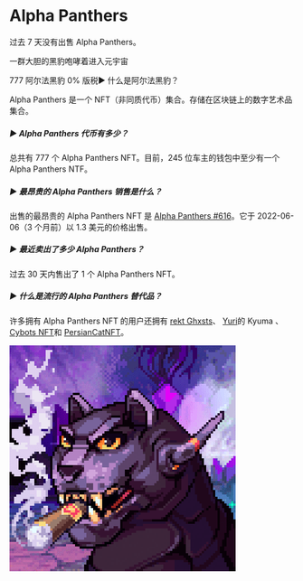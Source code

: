 # Alpha Panthers

过去 7 天没有出售 Alpha Panthers。

一群大胆的黑豹咆哮着进入元宇宙

777 阿尔法黑豹 0% 版税▶ 什么是阿尔法黑豹？

Alpha Panthers 是一个 NFT（非同质代币）集合。存储在区块链上的数字艺术品集合。

##### ▶ Alpha Panthers 代币有多少？

总共有 777 个 Alpha Panthers NFT。目前，245 位车主的钱包中至少有一个 Alpha Panthers NTF。

##### ▶ 最昂贵的 Alpha Panthers 销售是什么？

出售的最昂贵的 Alpha Panthers NFT 是 [Alpha Panthers #616](https://www.nft-stats.com/asset/0xdf1de5fbfc21a258e58ee64a870484196483d44b/616)。它于 2022-06-06（3 个月前）以 1.3 美元的价格出售。

##### ▶ 最近卖出了多少 Alpha Panthers？

过去 30 天内售出了 1 个 Alpha Panthers NFT。

##### ▶ 什么是流行的 Alpha Panthers 替代品？

许多拥有 Alpha Panthers NFT 的用户还拥有 [rekt Ghxsts](https://www.nft-stats.com/collection/rekt-ghxsts)、 [Yuri](https://www.nft-stats.com/collection/kyuma-by-yuri)的 Kyuma 、 [Cybots NFT](https://www.nft-stats.com/collection/cybotsnft)和 [PersianCatNFT](https://www.nft-stats.com/collection/persiancatnft)。

![unnamed](unnamed.png)
